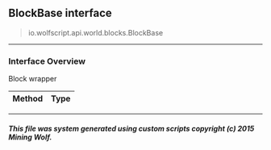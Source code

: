 ## BlockBase __interface__

>io.wolfscript.api.world.blocks.BlockBase

---

### Interface Overview

Block wrapper

Method | Type   
--- | :--- 



---



##### This file was system generated using custom scripts copyright (c) 2015 Mining Wolf.
	

